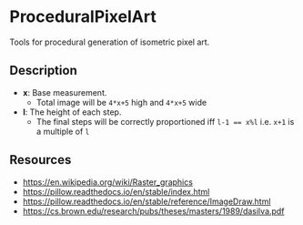 # ProceduralPixelArt
Tools for procedural generation of isometric pixel art.

## Description
- **x**: Base measurement.
   - Total image will be `4*x+5` high and `4*x+5` wide
- **l**: The height of each step.
   - The final steps will be correctly proportioned iff `l-1 == x%l` i.e. `x+1` is a multiple of `l`


## Resources
- https://en.wikipedia.org/wiki/Raster_graphics
- https://pillow.readthedocs.io/en/stable/index.html
- https://pillow.readthedocs.io/en/stable/reference/ImageDraw.html
- https://cs.brown.edu/research/pubs/theses/masters/1989/dasilva.pdf

